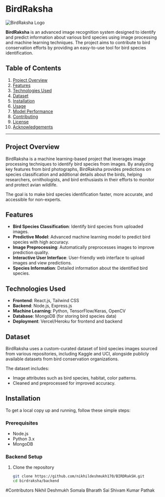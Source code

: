 # BirdRaksha

![BirdRaksha Logo](./logo.png)

**BirdRaksha** is an advanced image recognition system designed to identify and predict information about various bird species using image processing and machine learning techniques. The project aims to contribute to bird conservation efforts by providing an easy-to-use tool for bird species identification.

## Table of Contents

1. [Project Overview](#project-overview)
2. [Features](#features)
3. [Technologies Used](#technologies-used)
4. [Dataset](#dataset)
5. [Installation](#installation)
6. [Usage](#usage)
7. [Model Performance](#model-performance)
8. [Contributing](#contributing)
9. [License](#license)
10. [Acknowledgements](#acknowledgements)

---

## Project Overview

BirdRaksha is a machine learning-based project that leverages image processing techniques to identify bird species from images. By analyzing key features from bird photographs, BirdRaksha provides predictions on species classification and additional details about the birds, helping researchers, ornithologists, and bird enthusiasts in their efforts to monitor and protect avian wildlife.

The goal is to make bird species identification faster, more accurate, and accessible for non-experts.

## Features

- **Bird Species Classification**: Identify bird species from uploaded images.
- **Predictive Model**: Advanced machine learning model to predict bird species with high accuracy.
- **Image Preprocessing**: Automatically preprocesses images to improve prediction quality.
- **Interactive User Interface**: User-friendly web interface to upload images and view predictions.
- **Species Information**: Detailed information about the identified bird species.

## Technologies Used

- **Frontend**: React.js, Tailwind CSS
- **Backend**: Node.js, Express.js
- **Machine Learning**: Python, TensorFlow/Keras, OpenCV
- **Database**: MongoDB (for storing bird species data)
- **Deployment**: Vercel/Heroku for frontend and backend

## Dataset

BirdRaksha uses a custom-curated dataset of bird species images sourced from various repositories, including Kaggle and UCI, alongside publicly available datasets from bird conservation organizations.

The dataset includes:
- Image attributes such as bird species, habitat, color patterns.
- Cleaned and preprocessed for improved accuracy.

## Installation

To get a local copy up and running, follow these simple steps:

### Prerequisites

- Node.js
- Python 3.x
- MongoDB

### Backend Setup

1. Clone the repository
   ```bash
   git clone https://github.com/nikhildeshmukh170/BIRDRakSH.git
   cd birdraksha/backend


#Contributors 
Nikhil Deshmukh
Somala Bharath Sai
Shivam Kumar Pathak
